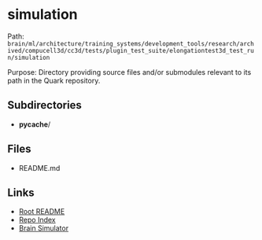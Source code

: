 # simulation

Path: `brain/ml/architecture/training_systems/development_tools/research/archived/compucell3d/cc3d/tests/plugin_test_suite/elongationtest3d_test_run/simulation`

Purpose: Directory providing source files and/or submodules relevant to its path in the Quark repository.

## Subdirectories
- __pycache__/

## Files
- README.md

## Links
- [Root README](../../../../../../../../../../../../README.md)
- [Repo Index](../../../../../../../../../../../../repo_index.json)
- [Brain Simulator](../../../../../../../../../../../../brain/architecture/brain_simulator.py)
